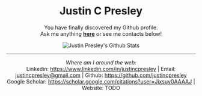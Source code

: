 <div align="center">

<h1>Justin C Presley</h1>

You have finally discovered my Github profile. <br>
Ask me anything <a href="https://github.com/justincpresley/justincpresley/issues/new"><b>here</b></a> or see me contacts below!

<img align="center" src="https://github-readme-stats.vercel.app/api?username=justincpresley&include_all_commits=true&count_private=true&show_icons=true&line_height=20&&theme=calm" alt="Justin Presley's Github Stats">

</br>

---

<i>Where am I around the web:</i><br>
Linkedin: https://www.linkedin.com/in/justincpresley | 
Email: justincpresley@gmail.com | 
Github: https://github.com/justincpresley
</br>
Google Scholar: https://scholar.google.com/citations?user=Jixsuv0AAAAJ | 
Website: TODO
<!-- Website: https://www.justincpresley.com --!> <!-- Soon to be implemented--!>

</div>
